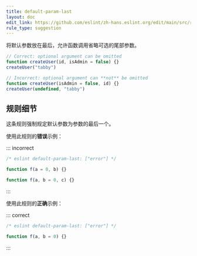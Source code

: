 ```yaml
---
title: default-param-last
layout: doc
edit_link: https://github.com/eslint/zh-hans.eslint.org/edit/main/src/rules/default-param-last.md
rule_type: suggestion
---
```


将默认参数放在最后，允许函数调用省略可选的尾部参数。

```js
// Correct: optional argument can be omitted
function createUser(id, isAdmin = false) {}
createUser("tabby")

// Incorrect: optional argument can **not** be omitted
function createUser(isAdmin = false, id) {}
createUser(undefined, "tabby")
```

## 规则细节

这条规则强制规定默认参数为参数的最后一个。

使用此规则的**错误**示例：

::: incorrect

```js
/* eslint default-param-last: ["error"] */

function f(a = 0, b) {}

function f(a, b = 0, c) {}
```

:::

使用此规则的**正确**示例：

::: correct

```js
/* eslint default-param-last: ["error"] */

function f(a, b = 0) {}
```

:::
